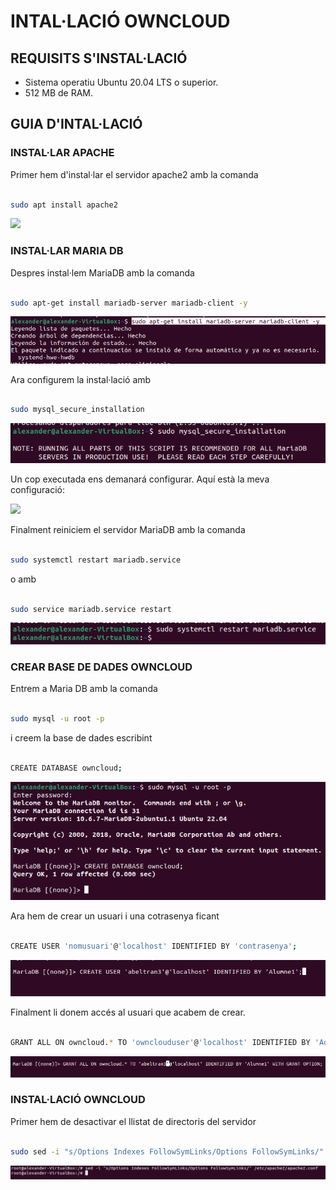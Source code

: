 # INTAL·LACIÓ OWNCLOUD

## REQUISITS S'INSTAL·LACIÓ

- Sistema operatiu Ubuntu 20.04 LTS o superior.
- 512 MB de RAM.

## GUIA D'INTAL·LACIÓ


### INSTAL·LAR APACHE

Primer hem d'instal·lar el servidor apache2 amb la comanda 
```sh

sudo apt install apache2

```

![](Instal·lar_apache.png)

### INSTAL·LAR MARIA DB

Despres instal·lem MariaDB amb la comanda 
```sh

sudo apt-get install mariadb-server mariadb-client -y

```

![](Istal·lar_MariaDB.png)

Ara configurem la instal·lació amb 

```sh

sudo mysql_secure_installation

```

![](Configurar_intal·lació.png)

Un cop executada ens demanará configurar.
Aquí està la meva configuració:

![](Meva-Configuració.png)

Finalment reiniciem el servidor MariaDB amb la comanda 
```sh

sudo systemctl restart mariadb.service 

```
o amb 

```sh

sudo service mariadb.service restart

```

![](RestartMariaDB.png)


### CREAR BASE DE DADES OWNCLOUD

Entrem a Maria DB amb la comanda 
```sh

sudo mysql -u root -p

```

i creem la base de dades escribint 

```sh

CREATE DATABASE owncloud;

```

![](CrearBD.png)

Ara hem de crear un usuari i una cotrasenya ficant 

```sh

CREATE USER 'nomusuari'@'localhost' IDENTIFIED BY 'contrasenya';

```
![](Crear_UserOwncloud.png)

Finalment li donem accés al usuari que acabem de crear.

```sh

GRANT ALL ON owncloud.* TO 'ownclouduser'@'localhost' IDENTIFIED BY 'Admin1234' WITH GRANT OPTION;


```
![](DonarAcces2.png)


### INSTAL·LACIÓ OWNCLOUD

Primer hem de desactivar el llistat de directoris del servidor

```sh

sudo sed -i "s/Options Indexes FollowSymLinks/Options FollowSymLinks/" /etc/apache2/apache2.conf

```
![](DesactivarLlista.png)





